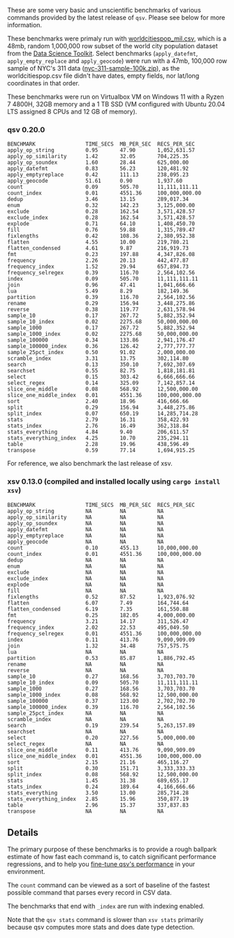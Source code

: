 These are some very basic and unscientific benchmarks of various commands
provided by the latest release of `qsv`. Please see below for more information.

These benchmarks were primaly run with
[worldcitiespop_mil.csv](https://raw.githubusercontent.com/wiki/jqnatividad/qsv/files/worldcitiespop_mil.zip),
which is a 48mb, random 1,000,000 row subset of the world city population dataset
from the [Data Science Toolkit](https://github.com/petewarden/dstkdata). Select benchmarks
(`apply_datefmt`, `apply_empty_replace` and `apply_geocode`) were run with a 47mb, 100,000 row sample of NYC's 311 data
([nyc-311-sample-100k.zip](https://raw.githubusercontent.com/wiki/jqnatividad/qsv/files/nyc-311-sample-100k.zip)),
as the worldcitiespop.csv file didn't have dates, empty fields, nor lat/long coordinates in that order.

These benchmarks were run on Virtualbox VM on Windows 11 with a Ryzen 7 4800H,
32GB memory and a 1 TB SSD (VM configured with Ubuntu 20.04 LTS assigned 8 CPUs
and 12 GB of memory).

### qsv 0.20.0
```
BENCHMARK                TIME_SECS  MB_PER_SEC  RECS_PER_SEC
apply_op_string          0.95       47.90       1,052,631.57
apply_op_similarity      1.42       32.05       704,225.35
apply_op_soundex         1.60       28.44       625,000.00 
apply_datefmt            0.83       56.23       120,481.92  
apply_emptyreplace       0.42       111.13      238,095.23  
apply_geocode            51.61      0.90        1,937.60    
count                    0.09       505.70      11,111,111.11
count_index              0.01       4551.36     100,000,000.00
dedup                    3.46       13.15       289,017.34  
enum                     0.32       142.23      3,125,000.00
exclude                  0.28       162.54      3,571,428.57
exclude_index            0.28       162.54      3,571,428.57
explode                  0.71       64.10       1,408,450.70
fill                     0.76       59.88       1,315,789.47
fixlengths               0.42       108.36      2,380,952.38
flatten                  4.55       10.00       219,780.21  
flatten_condensed        4.61       9.87        216,919.73  
fmt                      0.23       197.88      4,347,826.08
frequency                2.26       20.13       442,477.87  
frequency_index          1.52       29.94       657,894.73  
frequency_selregex       0.39       116.70      2,564,102.56
index                    0.09       505.70      11,111,111.11
join                     0.96       47.41       1,041,666.66
lua                      5.49       8.29        182,149.36  
partition                0.39       116.70      2,564,102.56
rename                   0.29       156.94      3,448,275.86
reverse                  0.38       119.77      2,631,578.94
sample_10                0.17       267.72      5,882,352.94
sample_10_index          0.02       2275.68     50,000,000.00
sample_1000              0.17       267.72      5,882,352.94
sample_1000_index        0.02       2275.68     50,000,000.00
sample_100000            0.34       133.86      2,941,176.47
sample_100000_index      0.36       126.42      2,777,777.77
sample_25pct_index       0.50       91.02       2,000,000.00
scramble_index           3.31       13.75       302,114.80  
search                   0.13       350.10      7,692,307.69
searchset                0.55       82.75       1,818,181.81
select                   0.15       303.42      6,666,666.66
select_regex             0.14       325.09      7,142,857.14
slice_one_middle         0.08       568.92      12,500,000.00
slice_one_middle_index   0.01       4551.36     100,000,000.00
sort                     2.40       18.96       416,666.66  
split                    0.29       156.94      3,448,275.86
split_index              0.07       650.19      14,285,714.28
stats                    2.79       16.31       358,422.93  
stats_index              2.76       16.49       362,318.84  
stats_everything         4.84       9.40        206,611.57  
stats_everything_index   4.25       10.70       235,294.11  
table                    2.28       19.96       438,596.49  
transpose                0.59       77.14       1,694,915.25
```

For reference, we also benchmark the last release of xsv.
### xsv 0.13.0 (compiled and installed locally using `cargo install xsv`)
```
BENCHMARK                TIME_SECS  MB_PER_SEC  RECS_PER_SEC
apply_op_string          NA         NA          NA
apply_op_similarity      NA         NA          NA
apply_op_soundex         NA         NA          NA
apply_datefmt            NA         NA          NA
apply_emptyreplace       NA         NA          NA
apply_geocode            NA         NA          NA
count                    0.10       455.13      10,000,000.00
count_index              0.01       4551.36     100,000,000.00
dedup                    NA         NA          NA
enum                     NA         NA          NA
exclude                  NA         NA          NA
exclude_index            NA         NA          NA
explode                  NA         NA          NA
fill                     NA         NA          NA
fixlengths               0.52       87.52       1,923,076.92
flatten                  6.07       7.49        164,744.64  
flatten_condensed        6.19       7.35        161,550.88  
fmt                      0.25       182.05      4,000,000.00
frequency                3.21       14.17       311,526.47  
frequency_index          2.02       22.53       495,049.50  
frequency_selregex       0.01       4551.36     100,000,000.00
index                    0.11       413.76      9,090,909.09
join                     1.32       34.48       757,575.75  
lua                      NA         NA          NA
partition                0.53       85.87       1,886,792.45
rename                   NA         NA          NA
reverse                  NA         NA          NA
sample_10                0.27       168.56      3,703,703.70
sample_10_index          0.09       505.70      11,111,111.11
sample_1000              0.27       168.56      3,703,703.70
sample_1000_index        0.08       568.92      12,500,000.00
sample_100000            0.37       123.00      2,702,702.70
sample_100000_index      0.39       116.70      2,564,102.56
sample_25pct_index       NA         NA          NA
scramble_index           NA         NA          NA
search                   0.19       239.54      5,263,157.89
searchset                NA         NA          NA
select                   0.20       227.56      5,000,000.00
select_regex             NA         NA          NA
slice_one_middle         0.11       413.76      9,090,909.09
slice_one_middle_index   0.01       4551.36     100,000,000.00
sort                     2.15       21.16       465,116.27  
split                    0.30       151.71      3,333,333.33
split_index              0.08       568.92      12,500,000.00
stats                    1.45       31.38       689,655.17  
stats_index              0.24       189.64      4,166,666.66
stats_everything         3.50       13.00       285,714.28  
stats_everything_index   2.85       15.96       350,877.19  
table                    2.96       15.37       337,837.83  
transpose                NA         NA          NA
```

## Details

The primary purpose of these benchmarks is to provide a rough ballpark estimate of how
fast each command is, to catch significant performance regressions, and to help you
[fine-tune qsv's performance](https://github.com/jqnatividad/qsv#performance-tuning) in your environment.

The `count` command can be viewed as a sort of baseline of the fastest possible
command that parses every record in CSV data.

The benchmarks that end with `_index` are run with indexing enabled.

Note that the `qsv stats` command is slower than `xsv stats` primarily because qsv computes
more stats and does date type detection.
